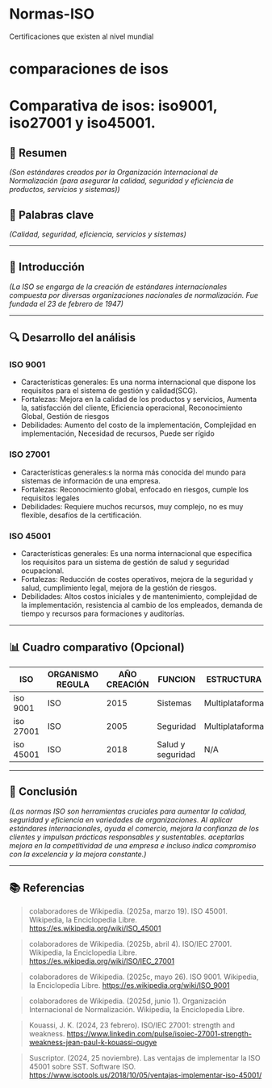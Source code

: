 # Normas-ISO
Certificaciones que existen al nivel mundial
# comparaciones de isos

# Comparativa de isos: iso9001, iso27001 y iso45001.

## 📝 Resumen
*(Son estándares creados por la Organización Internacional de Normalización (para asegurar la calidad, seguridad y eficiencia de productos, servicios y sistemas))*

## 🔑 Palabras clave
*(Calidad, seguridad, eficiencia, servicios y sistemas)*

---

## 🎯 Introducción
*(La ISO  se engarga de la creación de estándares internacionales compuesta por diversas organizaciones nacionales de normalización. Fue fundada el 23 de febrero de 1947)*

---

## 🔍 Desarrollo del análisis

### ISO 9001
- Características generales: Es una norma internacional que dispone los requisitos para el sistema de gestión y calidad(SCG).
- Fortalezas: Mejora en la calidad de los productos y servicios, Aumenta la, satisfacción del cliente, Eficiencia operacional, Reconocimiento Global, Gestión de riesgos
- Debilidades: 
Aumento del costo de la implementación, Complejidad en implementación, Necesidad de recursos, Puede ser rígido

### ISO 27001
- Características generales:s la norma más conocida del mundo para sistemas  de información de una empresa.
- Fortalezas: Reconocimiento global, enfocado en riesgos, cumple los requisitos legales
- Debilidades: Requiere muchos recursos, muy complejo, no es muy flexible, desafíos de la certificación.

### ISO 45001
- Características generales: Es una norma internacional que especifica los requisitos para un sistema de gestión de salud y seguridad ocupacional.
- Fortalezas: Reducción de costes operativos, mejora de la seguridad y salud, cumplimiento legal, mejora de la gestión de riesgos.
- Debilidades: Altos costos iniciales y de mantenimiento, complejidad de la implementación, resistencia al cambio de los empleados, demanda de tiempo y recursos para formaciones y auditorías.

---

## 📊 Cuadro comparativo (Opcional)

| ISO        | ORGANISMO REGULA |  AÑO CREACIÓN  |     FUNCION      |   ESTRUCTURA  |
|------------|------------------|----------------|------------------|---------------|
| iso 9001   |       ISO        |      2015      |    Sistemas      |Multiplataforma|
| iso 27001  |       ISO        |      2005      |    Seguridad     |Multiplataforma|
| iso 45001  |       ISO        |      2018      |Salud y seguridad |      N/A      |

---

## 🧠 Conclusión
*(Las normas ISO son herramientas cruciales para aumentar la calidad, seguridad y eficiencia en variedades de organizaciones. Al aplicar estándares internacionales, ayuda el comercio, mejora la confianza de los clientes y impulsan prácticas responsables y sustentables. aceptarlas mejora en la competitividad de una empresa e incluso indica compromiso con la excelencia y la mejora constante.)*

---

## 📚 Referencias
>colaboradores de Wikipedia. (2025a, marzo 19). ISO 45001. Wikipedia, la Enciclopedia Libre. https://es.wikipedia.org/wiki/ISO_45001

>colaboradores de Wikipedia. (2025b, abril 4). ISO/IEC 27001. Wikipedia, la Enciclopedia Libre. https://es.wikipedia.org/wiki/ISO/IEC_27001

>colaboradores de Wikipedia. (2025c, mayo 26). ISO 9001. Wikipedia, la Enciclopedia Libre. https://es.wikipedia.org/wiki/ISO_9001

>colaboradores de Wikipedia. (2025d, junio 1). Organización Internacional de Normalización. Wikipedia, la Enciclopedia Libre.

>Kouassi, J. K. (2024, 23 febrero). ISO/IEC 27001: strength and weakness. https://www.linkedin.com/pulse/isoiec-27001-strength-weakness-jean-paul-k-kouassi-ougye

>Suscriptor. (2024, 25 noviembre). Las ventajas de implementar la ISO 45001 sobre SST. Software ISO. https://www.isotools.us/2018/10/05/ventajas-implementar-iso-45001/
